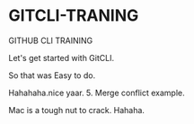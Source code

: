 # GITCLI-TRANING
GITHUB CLI TRAINING

Let's get started with GitCLI.

So that was Easy to do.


Hahahaha.nice yaar.
5. Merge conflict example.


Mac is a tough nut to crack. Hahaha.

